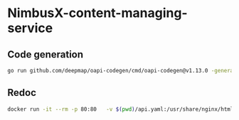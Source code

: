 # NimbusX-content-managing-service

## Code generation

````bash
go run github.com/deepmap/oapi-codegen/cmd/oapi-codegen@v1.13.0 -generate gin -package api -o api.go api.yaml
````

## Redoc

````bash
docker run -it --rm -p 80:80   -v $(pwd)/api.yaml:/usr/share/nginx/html/swagger.yaml   -e SPEC_URL=swagger.yaml redocly/redoc
````
